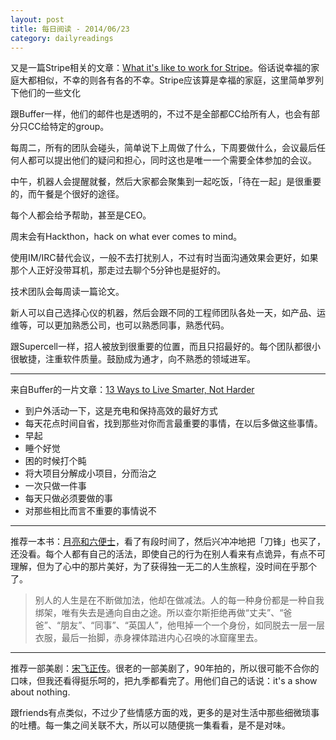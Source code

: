 ```yaml
---
layout: post
title: 每日阅读 - 2014/06/23
category: dailyreadings
---
```


又是一篇Stripe相关的文章：[What it's like to work for Stripe](http://blog.alexmaccaw.com/stripes-culture)。俗话说幸福的家庭大都相似，不幸的则各有各的不幸。Stripe应该算是幸福的家庭，这里简单罗列下他们的一些文化

跟Buffer一样，他们的邮件也是透明的，不过不是全部都CC给所有人，也会有部分只CC给特定的group。

每周二，所有的团队会碰头，简单说下上周做了什么，下周要做什么，会议最后任何人都可以提出他们的疑问和担心，同时这也是唯一一个需要全体参加的会议。

中午，机器人会提醒就餐，然后大家都会聚集到一起吃饭，「待在一起」是很重要的，而午餐是个很好的途径。

每个人都会给予帮助，甚至是CEO。

周末会有Hackthon，hack on what ever comes to mind。

使用IM/IRC替代会议，一般不去打扰别人，不过有时当面沟通效果会更好，如果那个人正好没带耳机，那走过去聊个5分钟也是挺好的。

技术团队会每周读一篇论文。

新人可以自己选择心仪的机器，然后会跟不同的工程师团队各处一天，如产品、运维等，可以更加熟悉公司，也可以熟悉同事，熟悉代码。

跟Supercell一样，招人被放到很重要的位置，而且只招最好的。每个团队都很小很敏捷，注重软件质量。鼓励成为通才，向不熟悉的领域进军。

----

来自Buffer的一片文章：[13 Ways to Live Smarter, Not Harder](http://open.bufferapp.com/crowdsourced-productivity-tips/)

* 到户外活动一下，这是充电和保持高效的最好方式
* 每天花点时间自省，找到那些对你而言最重要的事情，在以后多做这些事情。
* 早起
* 睡个好觉
* 困的时候打个盹
* 将大项目分解成小项目，分而治之
* 一次只做一件事
* 每天只做必须要做的事
* 对那些相比而言不重要的事情说不

----

推荐一本书：[月亮和六便士](http://book.douban.com/subject/1858513/)，看了有段时间了，然后兴冲冲地把「刀锋」也买了，还没看。每个人都有自己的活法，即使自己的行为在别人看来有点诡异，有点不可理解，但为了心中的那片美好，为了获得独一无二的人生旅程，没时间在乎那个了。

> 别人的人生是在不断做加法，他却在做减法。人的每一种身份都是一种自我绑架，唯有失去是通向自由之途。所以查尔斯拒绝再做“丈夫”、“爸爸”、“朋友”、“同事”、“英国人”，他甩掉一个一个身份，如同脱去一层一层衣服，最后一抬脚，赤身裸体踏进内心召唤的冰窟窿里去。

----

推荐一部美剧：[宋飞正传](http://movie.douban.com/subject/1418198/)。很老的一部美剧了，90年拍的，所以很可能不合你的口味，但我还看得挺乐呵的，把九季都看完了。用他们自己的话说：it's a show about nothing.

跟friends有点类似，不过少了些情感方面的戏，更多的是对生活中那些细微琐事的吐槽。每一集之间关联不大，所以可以随便挑一集看看，是不是对味。

